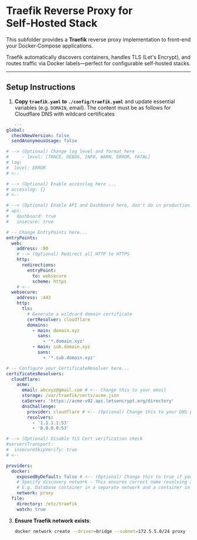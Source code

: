# Traefik Reverse Proxy for Self‑Hosted Stack

This subfolder provides a **Traefik** reverse proxy implementation to front-end your Docker‑Compose applications.

Traefik automatically discovers containers, handles TLS (Let's Encrypt), and routes traffic via Docker labels—perfect for configurable self-hosted stacks.

---

## Setup Instructions

1. **Copy `traefik.yaml` to `./config/traefik.yaml`** and update essential variables (e.g. `DOMAIN`, email).
   The content must be as follows for Cloudflare DNS with wildcard certificates
```yaml
   ---
global:
  checkNewVersion: false
  sendAnonymousUsage: false

# --> (Optional) Change log level and format here ...
#     - level: [TRACE, DEBUG, INFO, WARN, ERROR, FATAL]
# log:
#  level: ERROR
# <--

# --> (Optional) Enable accesslog here ...
# accesslog: {}
# <--

# --> (Optional) Enable API and Dashboard here, don't do in production
# api:
#   dashboard: true
#   insecure: true

# -- Change EntryPoints here...
entryPoints:
  web:
    address: :80
    # --> (Optional) Redirect all HTTP to HTTPS
    http:
      redirections:
        entryPoint:
          to: websecure
          scheme: https
    # <--
  websecure:
    address: :443
    http:
      tls:
        # Generate a wildcard domain certificate
        certResolver: cloudflare
        domains:
          - main: domain.xyz
            sans:
              - '*.domain.xyz'
          - main: sub.domain.xyz
            sans:
              - '*.sub.domain.xyz'

# -- Configure your CertificateResolver here...
certificatesResolvers:
  cloudflare:
    acme:
      email: abcxyz@gmail.com # <-- Change this to your email
      storage: /var/traefik/certs/acme.json
      caServer: 'https://acme-v02.api.letsencrypt.org/directory'
      dnsChallenge:
        provider: cloudflare # <-- (Optional) Change this to your DNS provider
        resolvers:
          - '1.1.1.1:53'
          - '8.8.8.8:53'

# --> (Optional) Disable TLS Cert verification check
#serversTransport:
#  insecureSkipVerify: true
# <--

providers:
  docker:
    exposedByDefault: false # <-- (Optional) Change this to true if you want to expose all services
    # Specify discovery network - This ensures correct name resolving and possible issues with containers, that are in multiple networks.
    # E.g. Database container in a separate network and a container in the frontend and database network.
    network: proxy
  file:
    directory: /etc/traefik
    watch: true
```
3. **Ensure Traefik network exists**:
   
   ```bash
   docker network create --driver=bridge --subnet=172.5.5.0/24 proxy
   ```
   
